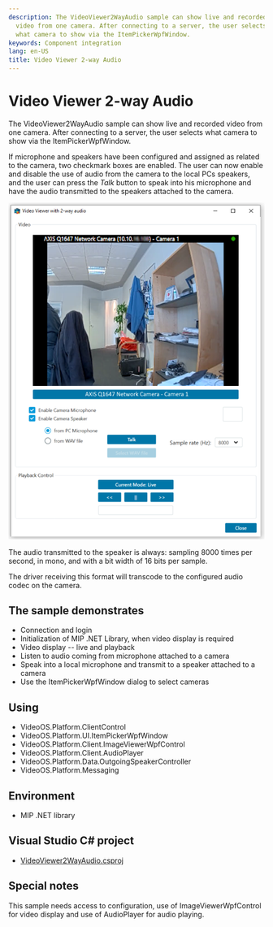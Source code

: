 ```yaml
---
description: The VideoViewer2WayAudio sample can show live and recorded
  video from one camera. After connecting to a server, the user selects
  what camera to show via the ItemPickerWpfWindow.
keywords: Component integration
lang: en-US
title: Video Viewer 2-way Audio
---
```


# Video Viewer 2-way Audio

The VideoViewer2WayAudio sample can show live and recorded video from
one camera. After connecting to a server, the user selects what camera
to show via the ItemPickerWpfWindow.

If microphone and speakers have been configured and assigned as related
to the camera, two checkmark boxes are enabled. The user can now enable
and disable the use of audio from the camera to the local PCs speakers,
and the user can press the *Talk* button to speak into his microphone
and have the audio transmitted to the speakers attached to the camera.

![Video Viewer 2 way audio](VideoView2Audio.png)

The audio transmitted to the speaker is always: sampling 8000 times per
second, in mono, and with a bit width of 16 bits per sample.

The driver receiving this format will transcode to the configured audio
codec on the camera.

## The sample demonstrates

- Connection and login
- Initialization of MIP .NET Library, when video display is required
- Video display -- live and playback
- Listen to audio coming from microphone attached to a camera
- Speak into a local microphone and transmit to a speaker attached to
  a camera
- Use the ItemPickerWpfWindow dialog to select cameras

## Using

- VideoOS.Platform.ClientControl
- VideoOS.Platform.UI.ItemPickerWpfWindow
- VideoOS.Platform.Client.ImageViewerWpfControl
- VideoOS.Platform.Client.AudioPlayer
- VideoOS.Platform.Data.OutgoingSpeakerController
- VideoOS.Platform.Messaging

## Environment

- MIP .NET library

## Visual Studio C\# project

- [VideoViewer2WayAudio.csproj](javascript:clone('https://github.com/milestonesys/mipsdk-samples-component','src/ComponentSamples.sln');)

## Special notes

This sample needs access to configuration, use of ImageViewerWpfControl for
video display and use of AudioPlayer for audio playing.
